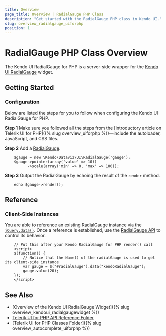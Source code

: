 ```yaml
---
title: Overview
page_title: Overview | RadialGauge PHP Class
description: "Get started with the RadialGauge PHP class in Kendo UI."
slug: overview_radialgauge_uiforphp
position: 1
---
```


# RadialGauge PHP Class Overview

The Kendo UI RadialGauge for PHP is a server-side wrapper for the [Kendo UI RadialGauge](/api/javascript/dataviz/ui/radialgauge) widget.

## Getting Started

### Configuration

Below are listed the steps for you to follow when configuring the Kendo UI RadialGauge for PHP.

**Step 1** Make sure you followed all the steps from the [introductory article on Telerik UI for PHP]({% slug overview_uiforphp %})&mdash;include the autoloader, JavaScript, and CSS files.

**Step 2** Add a [RadialGauge](/api/php/Kendo/Dataviz/UI/RadialGauge).



        $gauge = new \Kendo\Dataviz\UI\RadialGauge('gauge');
        $gauge->pointer(array('value' => 10))
              ->scale(array('min' => 0, 'max' => 100));

**Step 3** Output the RadialGauge by echoing the result of the `render` method.



        echo $gauge->render();

## Reference

### Client-Side Instances

You are able to reference an existing RadialGauge instance via the [`jQuery.data()`](http://api.jquery.com/jQuery.data/). Once a reference is established, use the [RadialGauge API](/api/javascript/dataviz/ui/radialgauge#methods) to control its behavior.



        // Put this after your Kendo RadialGauge for PHP render() call
        <script>
        $(function() {
            // Notice that the Name() of the radialGauge is used to get its client-side instance
            var gauge = $("#radialGauge").data("kendoRadialGauge");
            gauge.value(20);
        });
        </script>

## See Also

* [Overview of the Kendo UI RadialGauge Widget]({% slug overview_kendoui_radialgaugewidget %})
* [Telerik UI for PHP API Reference Folder](/api/php/Kendo/UI/AutoComplete)
* [Telerik UI for PHP Classes Folder]({% slug overview_autocomplete_uiforphp %})
